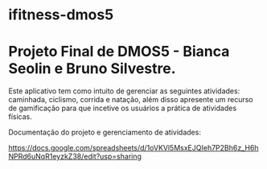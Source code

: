 # ifitness-dmos5

<h1> Projeto Final de DMOS5 - Bianca Seolin</span> e Bruno Silvestre. </h1>

Este aplicativo tem como intuito de gerenciar as seguintes atividades: caminhada, ciclismo, corrida e natação, 
além disso apresente um recurso de gamificação para que incetive os usuários a prática de atividades físicas.

Documentação do projeto e gerenciamento de atividades:

https://docs.google.com/spreadsheets/d/1oVKVl5MsxEJQIeh7P2Bh6z_H6hNPRd6uNqR1eyzkZ38/edit?usp=sharing


